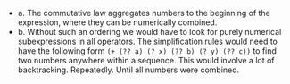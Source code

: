 
- a. The commutative law aggregates numbers to the beginning of the expression,
     where they can be numerically combined.
- b. Without such an ordering we would have to look for purely numerical
     subexpressions in all operators.
     The simplification rules would need to have the following form
     `(+ (?? a) (? x) (?? b) (? y) (?? c))`
     to find two numbers anywhere within a sequence. This would involve a lot of
     backtracking. Repeatedly. Until all numbers were combined.
